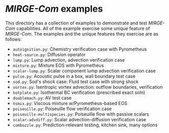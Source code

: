 # *MIRGE-Com* examples

This directory has a collection of examples to demonstrate and test *MIRGE-Com*
capabilities. All of the example exercise some unique feature of *MIRGE-Com*.
The examples and the unique features they exercise are as follows:

- `autoignition.py`: Chemistry verification case with Pyrometheus
- `heat-source.py`: Diffusion operator
- `lump.py`: Lump advection, advection verification case
- `mixture.py`: Mixture EOS with Pyrometheus
- `scalar-lump.py`: Scalar component lump advection verification case
- `pulse.py`: Acoustic pulse in a box, wall boundary test case
- `sod.py`: Sod's shock case: Fluid test case with strong shock
- `vortex.py`: Isentropic vortex advection: outflow boundaries, verification
- `hotplate.py`: Isothermal BC verification (prescribed exact soln)
- `doublemach.py`: AV test case
- `nsmix.py`: Viscous mixture w/Pyrometheus-based EOS
- `poiseuille.py`: Poiseuille flow verification case
- `poiseuille-multispecies.py`: Poiseuille flow with passive scalars
- `scalar-advdiff.py`: Scalar advection-diffusion verification case
- `combozzle.py`: Prediction-relevant testing, kitchen sink, many options
